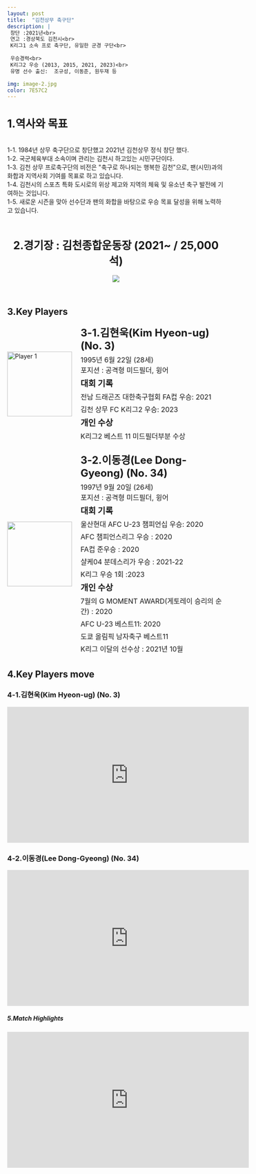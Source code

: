 ```yaml
---
layout: post
title:  "김천상무 축구단"
description: |
 창단 :2021년<br>
 연고 :경상북도 김천시<br> 
 K리그1 소속 프로 축구단, 유일한 군경 구단<br>
 
 우승경력<br>
 K리그2 우승 (2013, 2015, 2021, 2023)<br>
 유명 선수 출신:  조규성, 이동준, 원두재 등

img: image-2.jpg
color: 7E57C2
---
```

<html>
<head>
  <title>Hyundai Motors Jeonbuk</title>
  <style>
    .player-info {
      display: flex;
      align-items: center;
      margin-bottom: 20px;
    }
    .player-info img {
      width: 150px;
      height: 150px;
      margin-right: 20px;
    }
    .player-info h3 {
      font-size: 24px;
      margin: 0;
    }
    .player-info p {
      font-size: 16px;
      margin: 5px 0;
    }
    h1{
      font-size: 25px;
    }
  </style>
  <h1>1.역사와 목표</h1><br>
   1-1. 1984년 상무 축구단으로 창단했고 2021년 김천상무 정식 창단 했다.<br>
   1-2. 국군체육부대 소속이며 관리는 김천시 하고있는 시민구단이다.<br>
   1-3. 김천 상무 프로축구단의 비전은 "축구로 하나되는 행복한 김천"으로, 팬(시민)과의 화합과 지역사회 기여를 목표로 하고 있습니다.  <br>
   1-4. 김천시의 스포츠 특화 도시로의 위상 제고와 지역의 체육 및 유소년 축구 발전에 기여하는 것입니다. <br>
   1-5. 새로운 시즌을 맞아 선수단과 팬의 화합을 바탕으로 우승 목표 달성을 위해 노력하고 있습니다. <br><br>
</head>
<body>
  <header>
    <h1>2.경기장 : 김천종합운동장 (2021~ / 25,000석)</h1>
    <img src="https://i.namu.wiki/i/iKFwSAUcngdR_Abn35gLwQXUXNDbtom0IUWABucVpMkXISUoPwhKeoBuoFrJuvGjeSIhLGSzkNGf4jvbvFU1--TWXUocTMUMg33eFy1daUkOvZOl-wvZyG5CIpN5eNxQI0o_dDVmQH62j6xfbvt9gg.webp">
  </header>
  <main>
    <section>
      <h2>3.Key Players</h2>
      <div class="player-info">
        <img src="https://i.namu.wiki/i/4ROCNdj4peIMagC_VJQMosCbQqOZP4EGQVx6Y1Q4vE-n83hrxZd2UytH1THxW2PbS3doFBMWDSMrtXcKD3UsL3gmGjDv1wFSe13ZWXOTVoKuOD3a2Ut2T3yHNLwnBEbQq-MxrfLxoQt8zbJAFLlpHg.webp"
          alt="Player 1">
        <div>
          <h3>3-1.김현욱(Kim Hyeon-ug) (No. 3)</h3> <p>1995년 6월 22일 (28세) <br> 포지션 : 공격형 미드필더, 윙어</p>
          <p><strong style="font-size: 1.2em;">대회 기록</strong></p>
          <p>전남 드래곤즈 대한축구협회 FA컵 우승: 2021</p>
          <p>김천 상무 FC K리그2 우승: 2023</p>
          <p><strong style="font-size: 1.2em;">개인 수상</strong></p>
          <p>K리그2 베스트 11 미드필더부분 수상</p>
        </div>
      </div>
      <div class="player-info">
        <img src="https://i.namu.wiki/i/FCNcTczlOE692u1HjuAtel6I6LA1mZG4oNErO4QpvxfZ1SUrF2fmR5Wqb9l31HbnlIgtBjeKJfCGFS73BB4mPk1r1wXVd1e7gX7ecdbUCnTnK7PW-_XLuXhGIdwaawICH-nTWkikA68Hzv7YVgiFkg.webp">
        <div>
          <h3>3-2.이동경(Lee Dong-Gyeong) (No. 34)</h3> <p>1997년 9월 20일 (26세) <br> 포지션 : 공격형 미드필더, 윙어</p>
          <p><strong style="font-size: 1.2em;">대회 기록</strong></p>
          <p>울산현대 AFC U-23 챔피언십 우승: 2020</p>
          <p>AFC 챔피언스리그 우승 : 2020</p>
          <p>FA컵 준우승 : 2020</p>
          <p>샬케04 분데스리가 우승 : 2021-22</p>
          <p>K리그 우승 1회 :2023</p>
          <p><strong style="font-size: 1.2em;">개인 수상</strong></p>
          <p>7월의 G MOMENT AWARD(게토레이 승리의 순간) : 2020</p>
          <p>AFC U-23 베스트11: 2020</p>
          <p>도쿄 올림픽 남자축구 베스트11</p>
          <p>K리그 이달의 선수상 : 2021년 10월</p>
        </div>
      </div>
    </section>
    <section>
      <h2>4.Key Players move</h2>
      <h4>
      <h3>4-1.김현욱(Kim Hyeon-ug) (No. 3)</h3>
      <iframe width="560" height="315" src="https://www.youtube.com/embed/7zwgQFvwhrg" frameborder="0" allow="accelerometer; autoplay; encrypted-media; gyroscope; picture-in-picture" allowfullscreen></iframe>
      <h3>4-2.이동경(Lee Dong-Gyeong) (No. 34)</h3>
      <iframe width="560" height="315" src="https://www.youtube.com/embed/iEtYMvEdgEU" frameborder="0" allow="accelerometer; autoplay; encrypted-media; gyroscope; picture-in-picture" allowfullscreen></iframe>
      </h4> 
    </section>
    <section>
      <h5>5.Match Highlights</h5>
      <iframe width="560" height="315" src="https://www.youtube.com/embed/F6TFDf7WFjU" frameborder="0"
        allow="accelerometer; autoplay; encrypted-media; gyroscope; picture-in-picture" allowfullscreen></iframe>
    </section>
  </main>
</body>
</html>

